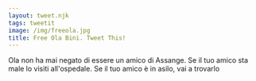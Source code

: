 ```yaml
---
layout: tweet.njk
tags: tweetit
image: /img/freeola.jpg
title: Free Ola Bini. Tweet This!
---
```

Ola non ha mai negato di essere un amico di Assange. Se il tuo amico sta male
lo visiti all'ospedale. Se il tuo amico è in asilo, vai a trovarlo
